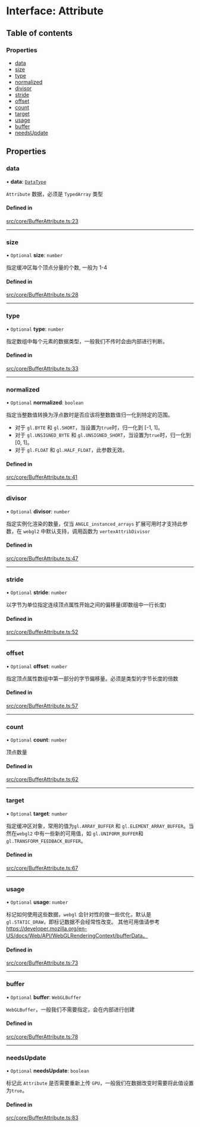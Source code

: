 # Interface: Attribute

## Table of contents

### Properties

- [data](Attribute.md#data)
- [size](Attribute.md#size)
- [type](Attribute.md#type)
- [normalized](Attribute.md#normalized)
- [divisor](Attribute.md#divisor)
- [stride](Attribute.md#stride)
- [offset](Attribute.md#offset)
- [count](Attribute.md#count)
- [target](Attribute.md#target)
- [usage](Attribute.md#usage)
- [buffer](Attribute.md#buffer)
- [needsUpdate](Attribute.md#needsupdate)

## Properties

### data

• **data**: [`DataType`](../types/DataType.md)

`Attribute` 数据，必须是 `TypedArray` 类型

#### Defined in

[src/core/BufferAttribute.ts:23](https://github.com/sakitam-gis/vis-engine/blob/master/src/core/BufferAttribute.ts#L23)

___

### size

• `Optional` **size**: `number`

指定缓冲区每个顶点分量的个数, 一般为 1-4

#### Defined in

[src/core/BufferAttribute.ts:28](https://github.com/sakitam-gis/vis-engine/blob/master/src/core/BufferAttribute.ts#L28)

___

### type

• `Optional` **type**: `number`

指定数组中每个元素的数据类型，一般我们不传时会由内部进行判断。

#### Defined in

[src/core/BufferAttribute.ts:33](https://github.com/sakitam-gis/vis-engine/blob/master/src/core/BufferAttribute.ts#L33)

___

### normalized

• `Optional` **normalized**: `boolean`

指定当整数值转换为浮点数时是否应该将整数数值归一化到特定的范围。
- 对于 `gl.BYTE` 和 `gl.SHORT`，当设置为`true`时，归一化到 [-1, 1]。
- 对于 `gl.UNSIGNED_BYTE` 和 `gl.UNSIGNED_SHORT`，当设置为`true`时，归一化到 [0, 1]。
- 对于 `gl.FLOAT` 和 `gl.HALF_FLOAT`，此参数无效。

#### Defined in

[src/core/BufferAttribute.ts:41](https://github.com/sakitam-gis/vis-engine/blob/master/src/core/BufferAttribute.ts#L41)

___

### divisor

• `Optional` **divisor**: `number`

指定实例化渲染的数量，仅当 `ANGLE_instanced_arrays` 扩展可用时才支持此参数，在
`webgl2` 中默认支持，调用函数为 `vertexAttribDivisor`

#### Defined in

[src/core/BufferAttribute.ts:47](https://github.com/sakitam-gis/vis-engine/blob/master/src/core/BufferAttribute.ts#L47)

___

### stride

• `Optional` **stride**: `number`

以字节为单位指定连续顶点属性开始之间的偏移量(即数组中一行长度)

#### Defined in

[src/core/BufferAttribute.ts:52](https://github.com/sakitam-gis/vis-engine/blob/master/src/core/BufferAttribute.ts#L52)

___

### offset

• `Optional` **offset**: `number`

指定顶点属性数组中第一部分的字节偏移量。必须是类型的字节长度的倍数

#### Defined in

[src/core/BufferAttribute.ts:57](https://github.com/sakitam-gis/vis-engine/blob/master/src/core/BufferAttribute.ts#L57)

___

### count

• `Optional` **count**: `number`

顶点数量

#### Defined in

[src/core/BufferAttribute.ts:62](https://github.com/sakitam-gis/vis-engine/blob/master/src/core/BufferAttribute.ts#L62)

___

### target

• `Optional` **target**: `number`

指定缓冲区对象，常用的值为`gl.ARRAY_BUFFER` 和 `gl.ELEMENT_ARRAY_BUFFER`。当然在`webgl2` 中有一些新的可用值，如 `gl.UNIFORM_BUFFER`和 `gl.TRANSFORM_FEEDBACK_BUFFER`。

#### Defined in

[src/core/BufferAttribute.ts:67](https://github.com/sakitam-gis/vis-engine/blob/master/src/core/BufferAttribute.ts#L67)

___

### usage

• `Optional` **usage**: `number`

标记如何使用这些数据，`webgl` 会针对性的做一些优化，默认是 `gl.STATIC_DRAW`，即标记数据不会经常性改变。
其他可用值请参考 https://developer.mozilla.org/en-US/docs/Web/API/WebGLRenderingContext/bufferData。

#### Defined in

[src/core/BufferAttribute.ts:73](https://github.com/sakitam-gis/vis-engine/blob/master/src/core/BufferAttribute.ts#L73)

___

### buffer

• `Optional` **buffer**: `WebGLBuffer`

`WebGLBuffer`，一般我们不需要指定，会在内部进行创建

#### Defined in

[src/core/BufferAttribute.ts:78](https://github.com/sakitam-gis/vis-engine/blob/master/src/core/BufferAttribute.ts#L78)

___

### needsUpdate

• `Optional` **needsUpdate**: `boolean`

标记此 `Attribute` 是否需要重新上传 `GPU`，一般我们在数据改变时需要将此值设置为`true`。

#### Defined in

[src/core/BufferAttribute.ts:83](https://github.com/sakitam-gis/vis-engine/blob/master/src/core/BufferAttribute.ts#L83)
